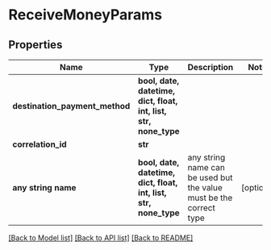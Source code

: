 # ReceiveMoneyParams


## Properties
Name | Type | Description | Notes
------------ | ------------- | ------------- | -------------
**destination_payment_method** | **bool, date, datetime, dict, float, int, list, str, none_type** |  | 
**correlation_id** | **str** |  | 
**any string name** | **bool, date, datetime, dict, float, int, list, str, none_type** | any string name can be used but the value must be the correct type | [optional]

[[Back to Model list]](../README.md#documentation-for-models) [[Back to API list]](../README.md#documentation-for-api-endpoints) [[Back to README]](../README.md)


